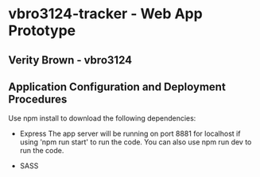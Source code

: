 # vbro3124-tracker - Web App Prototype
## Verity Brown - vbro3124

## Application Configuration and Deployment Procedures
Use npm install to download the following dependencies:
- Express
The app server will be running on port 8881 for localhost if using 'npm run start' to run the code.
You can also use npm run dev to run the code.

- SASS
